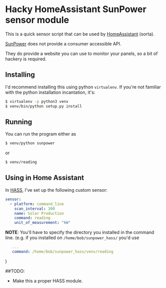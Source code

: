 # Hacky HomeAssistant SunPower sensor module

This is a quick sensor script that can be used by [HomeAssistant](http://homeassistant.io) (sorta).

[SunPower](https://us.sunpower.com/home-solar/) does not provide a consumer accessible API.

They do provide a website you can use to monitor your panels, so a bit
of hackery is required.

## Installing
I'd recommend installing this using python `virtualenv`. If you're not familiar with the
python installation incantation, it's:

```bash
$ virtualenv -p python3 venv
$ venv/bin/python setup.py install
```

## Running

You can run the program either as
```bash
$ venv/python sunpower
```

or
```bash
$ venv/reading
```

## Using in Home Assistant

In [HASS](http://homeassistant.io/), I've set up the following custom sensor:

```yaml
sensor:
  - platform: command_line
    scan_interval: 300
    name: Solar Production
    command: reading
    unit_of_measurement: "kW"
```
**NOTE**: You'll have to specify the directory you installed in the command line.
(e.g. if you installed on `/home/bob/sunpower_hass/` you'd use
```yaml
   ...
   command: /home/bob/sunpower_hass/venv/reading
```
)

##TODO:

* Make this a proper HASS module.


